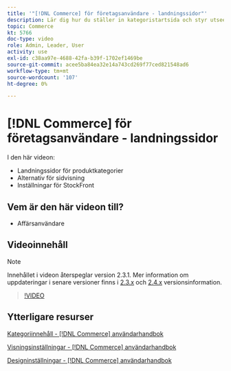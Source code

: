 ```yaml
---
title: '"[!DNL Commerce] för företagsanvändare - landningssidor"'
description: Lär dig hur du ställer in kategoristartsida och styr utseendet.
topic: Commerce
kt: 5766
doc-type: video
role: Admin, Leader, User
activity: use
exl-id: c38aa97e-4688-42fa-b39f-1702ef1469be
source-git-commit: acee5ba84ea32e14a743cd269f77ced821548ad6
workflow-type: tm+mt
source-wordcount: '107'
ht-degree: 0%

---
```


# [!DNL Commerce] för företagsanvändare - landningssidor

I den här videon:

- Landningssidor för produktkategorier
- Alternativ för sidvisning
- Inställningar för StockFront

## Vem är den här videon till?

- Affärsanvändare

## Videoinnehåll

>[!NOTE]
>
>Innehållet i videon återspeglar version 2.3.1. Mer information om uppdateringar i senare versioner finns i [ 2.3.x](https://devdocs.magento.com/guides/v2.3/release-notes/bk-release-notes.html) och [2.4.x](https://devdocs.magento.com/guides/v2.4/release-notes/bk-release-notes.html) versionsinformation.

>[!VIDEO](https://video.tv.adobe.com/v/36388/?quality=12&learn=on)

## Ytterligare resurser

[Kategoriinnehåll - [!DNL Commerce] användarhandbok](https://docs.magento.com/user-guide/catalog/categories-content-settings.html)

[Visningsinställningar - [!DNL Commerce] användarhandbok](https://docs.magento.com/user-guide/catalog/categories-display-settings.html)

[Designinställningar - [!DNL Commerce] användarhandbok](https://docs.magento.com/user-guide/catalog/categories-custom-design.html)
